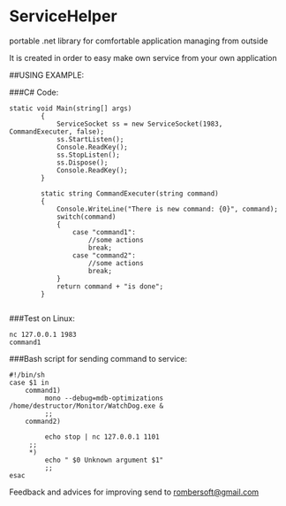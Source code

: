 # ServiceHelper
portable .net library for comfortable application managing from outside

It is created in order to easy make own service from your own application

##USING EXAMPLE:


###C# Code:
```
static void Main(string[] args)
        {
            ServiceSocket ss = new ServiceSocket(1983, CommandExecuter, false);
            ss.StartListen();
            Console.ReadKey();
            ss.StopListen();
            ss.Dispose();
            Console.ReadKey();
        }

        static string CommandExecuter(string command)
        {
            Console.WriteLine("There is new command: {0}", command);
            switch(command)
            {
                case "command1":
                    //some actions
                    break;
                case "command2":
                    //some actions
                    break;
            }
            return command + "is done";
        }
            
```            
###Test on Linux:
```
nc 127.0.0.1 1983
command1
```


###Bash script for sending command to service:
```
#!/bin/sh
case $1 in
    command1) 
         mono --debug=mdb-optimizations /home/destructor/Monitor/WatchDog.exe &
         ;; 
    command2) 
            
         echo stop | nc 127.0.0.1 1101  
	 ;; 
     *) 
         echo " $0 Unknown argument $1"
         ;;
esac
```
      
Feedback and advices for improving send to rombersoft@gmail.com